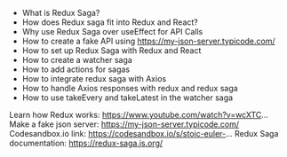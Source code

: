 
- What is Redux Saga?
- How does Redux saga fit into Redux and React?
- Why use Redux Saga over useEffect for API Calls
- How to create a fake API using https://my-json-server.typicode.com/
- How to set up Redux Saga with Redux and React
- How to create a watcher saga
- How to add actions for sagas
- How to integrate redux saga with Axios
- How to handle Axios responses with redux and redux saga
- How to use takeEvery and takeLatest in the watcher saga

Learn how Redux works: https://www.youtube.com/watch?v=wcXTC...
Make a fake json server: https://my-json-server.typicode.com/ 
Codesandbox.io link: https://codesandbox.io/s/stoic-euler-...
Redux Saga documentation: https://redux-saga.js.org/
